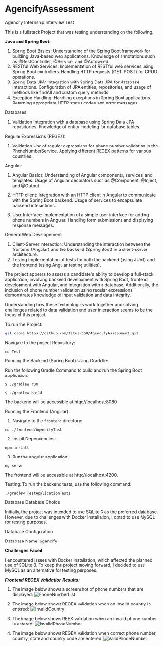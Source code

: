 # AgencifyAssessment
Agencify Internship Interview Test

This is a fullstack Project that was testing understanding on the following. 

**Java and Spring Boot:**
1.	Spring Boot Basics:
      Understanding of the Spring Boot framework for building Java-based web applications.
      Knowledge of annotations such as @RestController, @Service, and @Autowired.
2.	RESTful Web Services:
      Implementation of RESTful web services using Spring Boot controllers.
      Handling HTTP requests (GET, POST) for CRUD operations.
3.	Spring Data JPA:
      Integration with Spring Data JPA for database interactions.
      Configuration of JPA entities, repositories, and usage of methods like findAll and custom query methods.
4.	Exception Handling:
      Handling exceptions in Spring Boot applications.
      Returning appropriate HTTP status codes and error messages.
  	
Databases:
1. Validation
    Integration with a database using Spring Data JPA repositories.
    Knowledge of entity modeling for database tables.

 Regular Expressions (REGEX):
1. Validation
     Use of regular expressions for phone number validation in the PhoneNumberService.
     Applying different REGEX patterns for various countries.

 Angular:
1. Angular Basics:
     Understanding of Angular components, services, and templates.
     Usage of Angular decorators such as @Component, @Inject, and @Output.

2. HTTP client:
     Integration with an HTTP client in Angular to communicate with the Spring Boot backend.
     Usage of services to encapsulate backend interactions.

3. User Interface:
     Implementation of a simple user interface for adding phone numbers in Angular.
     Handling form submissions and displaying response messages.

 General Web Developement:

 1. Client-Server Interaction:
      Understanding the interaction between the frontend (Angular) and the backend (Spring Boot) in a client-server architecture.
 2. Testing
      Implementation of tests for both the backend (using JUnit) and the frontend (using Angular testing utilities).
    

The project appears to assess a candidate's ability to develop a full-stack application, involving backend development with Spring Boot, frontend development with Angular, and integration with a database. Additionally, the inclusion of phone number validation using regular expressions demonstrates knowledge of input validation and data integrity.

Understanding how these technologies work together and solving challenges related to data validation and user interaction seems to be the focus of this project.

To run the Project:

```bash
git clone https://github.com/titus-360/AgencifyAssessment.git

```

Navigate to the project Repository: 

```
cd Test
```
Running the Backend (Spring Boot)
Using Graddlle:

Run the following Gradle Command to build and run the Spring Boot application:

```
$ ./gradlew run

```
```
$ ./gradlew build

```
The backend will be accessible at http://localhost:8080

Running the Frontend (Angular):

1. Navigate to the `frontend` directory:

```
cd ./frontend/AgencifyTask
```
2. Install Dependencies:

```
npm install

```
3. Run the angular application:

```
ng serve
```

The frontend will be accessible at http://localhost:4200.

Testing:
To run the backend tests, use the following command:

```
./gradlew TestApplicationTests
```
Database
Database Choice

Initially, the project was intended to use SQLite 3 as the preferred database. However, due to challenges with Docker installation, I opted to use MySQL for testing purposes.

Database Configuration

Database Name: agencify

**Challenges Faced**

I encountered issues with Docker installation, which affected the planned use of SQLite 3. To keep the project moving forward, I decided to use MySQL as an alternative for testing purposes.


_**Frontend REGEX Validation Results:**_

1. The image below shows a screenshot of phone numbers that are displayed:
![PhoneNumberList](https://github.com/titus-360/AgencifyAssessment/assets/124245986/c7ab60ff-b499-4461-ad38-80d41091ff80)

2. The image below shows REGEX validation when an invalid country is entered:
![InvalidCountry](https://github.com/titus-360/AgencifyAssessment/assets/124245986/5e73828a-c49c-4edc-885a-5800d4488188)

3. The image below shows REEX validation when an invalid phone number is entered:
![InvalidPhoneNumber](https://github.com/titus-360/AgencifyAssessment/assets/124245986/7dab2dd0-a1cc-45e1-b850-0803bd03b67d)

4. The image below shows REGEX validation when correct phone number, country, state and country code are entered:
![ValidPhoneNumber](https://github.com/titus-360/AgencifyAssessment/assets/124245986/2fa922b6-a7a5-4046-9f99-ce8c3f9b6d24)







  
